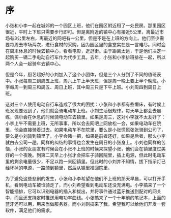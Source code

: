 # 序

小张和小李一起在城郊的一个园区上班，他们在园区附近租了一处民房。那里园区很近，平时上下班只需要步行即可。但是离附近的镇中心有接近5公里，离最近市场有3公里左右，离最近的网吧有一公里，但是不是在上班的方向上。他们至少需要每周去市场两次，进行食材的采购，因为园区里的食堂实在是一言难尽。同时会在周末休息的时候去镇中心，看看电影，逛逛街。由于距离太远，于是他们决定一起购买一辆二手电动自行车作为代步工具。去年，小张和小李排班排在一起，所以两个人会一起骑车去镇中心。

但是今年，厨艺超好的小刘加入了这个小团体，但是三个人分到了不同的值班表中。小张每周三到周五上班，周六上午上半天班，但是周一晚上要上半个晚班。小李每周一到周三和周五、周日上班，其中周三只是下午上班。小刘周四到周日上班。

这对三个人使用电动自行车造成了很大的困扰：小张和小李都有些懒床，有时候上班发现要迟到了，他们就会骑电动车上班。小刘生活很规律，每天早上都会去晨练，偶尔会在休息的时候骑电动车去镇里。如果是周三，这对小李就不太友好了：小李上午不需要上班，无所事事，所以会去网吧上网放松一会，如果电动车在院里，他会直接骑着过去。如果电动车不在院里，要么是小张慌慌张张骑到公司了，要么是小刘骑到镇里了。小李会赌一把，如果是前者还好，如果是后者，那么小李就白去公司一趟。同样的纠结的事情也会发生在周日的小张身上。小刘也同样的苦恼，小张的女朋友有时候会在小张不上班的时候来探望小张，他们会在镇里度过美好的一个夜晚。到第二天早上小张才会把车子骑回院里，插上电源，但此时电动车里的剩余电量很少，不足以跑一来回镇里。但此时的小刘并不知情，拔下指示灯已经坏掉的电源，一路骑到镇里，然后从镇里推回院里。

为了避免这些悲剧的发生，小张和小李希望在他们不上班的那天早晨，可以打开手机，看到电动车被谁骑走了，而小刘希望看到电动车还没充满电。小李搞来了一个智能插排，它可以识别电器的插入和拔出，并将事件通过蓝牙推送到配对的网关中，而且还支持定时推送用电功率曲线。小张搞来了一个十年前的笔记本，上面的蓝牙还可以用，用来当做服务器。而小刘则搞来了我，希望我可以给他们开发一套软件，满足他们的需求。